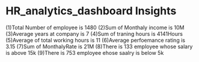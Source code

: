 # HR_analytics_dashboard Insights
(1)Total Number of employee is 1480
(2)Sum of Monthaly income is 10M
(3)Average years at company is 7
(4)Sum of traning hours is 4141Hours
(5)Average of total working hours is 11
(6)Average perfoemance rating is 3.15
(7)Sum of MonthalyRate is 21M
(8)There is 133 employee whose salary is above 15k
(9)There is 753 employee ehose saalry is below 5k
